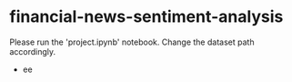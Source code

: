 # financial-news-sentiment-analysis

Please run the 'project.ipynb' notebook.
Change the dataset path accordingly.

- ee
